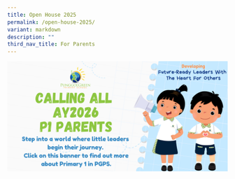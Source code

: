 ```yaml
---
title: Open House 2025
permalink: /open-house-2025/
variant: markdown
description: ""
third_nav_title: For Parents
---
```


<a target="_blank" href="https://sites.google.com/moe.edu.sg/pgpsfirststeps">
  <img alt="PGPS First Steps Banner" src="/images/e_Banner_for_PGPS_School_Website__AY2026_P1_.png">
</a>